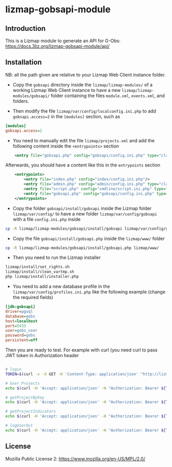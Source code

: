 # lizmap-gobsapi-module

## Introduction

This is a Lizmap module to generate an API for G-Obs: https://docs.3liz.org/lizmap-gobsapi-module/api/

## Installation

NB: all the path given are relative to your Lizmap Web Client instance folder.

* Copy the `gobsapi` directory inside the `lizmap/lizmap-modules/` of a working Lizmap Web Client instance to have a new `lizmap/lizmap-modules/gobsapi/` folder containing the files `module.xml`, `events.xml`, and folders.

* Then modify the file `lizmap/var/config/localconfig.ini.php` to add `gobsapi.access=2` in the `[modules]` section, such as

```ini
[modules]
gobsapi.access=2

```

* You need to manually edit the file `lizmap/projects.xml` and add the following content inside the `<entrypoints>` section

```xml
    <entry file="gobsapi.php" config="gobsapi/config.ini.php" type="classic"/>
```

Afterwards, you should have a content like this in the `entrypoints` section

```xml
    <entrypoints>
        <entry file="index.php" config="index/config.ini.php"/>
        <entry file="admin.php" config="admin/config.ini.php" type="classic"/>
        <entry file="script.php" config="cmdline/script.ini.php" type="cmdline"/>
        <entry file="gobsapi.php" config="gobsapi/config.ini.php" type="classic"/>
    </entrypoints>
```

* Copy the folder `gobsapi/install/gobsapi` inside the Lizmap folder `lizmap/var/config/` to have a new folder `lizmap/var/config/gobsapi` with a file `config.ini.php` inside

```bash
cp -R lizmap/lizmap-modules/gobsapi/install/gobsapi lizmap/var/config/gobsapi
```

* Copy the file `gobsapi/install/gobsapi.php` inside the `lizmap/www/` folder

```bash
cp -R lizmap/lizmap-modules/gobsapi/install/gobsapi.php lizmap/www/
```

* Then you need to run the Lizmap installer

```bash
lizmap/install/set_rights.sh
lizmap/install/clean_vartmp.sh
php lizmap/install/installer.php
```

* You need to add a new database profile in the `lizmap/var/config/profiles.ini.php` like the following example (change the required fields)

```ini
[jdb:gobsapi]
driver=pgsql
database=gobs
host=localhost
port=5433
user=gobs_user
password=gobs
persistent=off

```

Then you are ready to test. For example with curl (you need curl to pass JWT token in Authorization header

```bash

# login
TOKEN=$(curl -s -X GET -H 'Content-Type: application/json' "http://lizmap.localhost/gobsapi.php/user/login?username=admin&password=admin" | jq -r '.token') && echo $TOKEN

# User Projects
echo $(curl -H 'Accept: application/json' -H "Authorization: Bearer ${TOKEN}" http://lizmap.localhost/gobsapi.php/user/projects)

# getProjectByKey
echo $(curl -H 'Accept: application/json' -H "Authorization: Bearer ${TOKEN}" http://lizmap.localhost/gobsapi.php/project/lizmapdemo~lampadaires)

# getProjectIndicators
echo $(curl -H 'Accept: application/json' -H "Authorization: Bearer ${TOKEN}" http://lizmap.localhost/gobsapi.php/project/lizmapdemo~lampadaires/indicators)

# logUserOut
echo $(curl -H 'Accept: application/json' -H "Authorization: Bearer ${TOKEN}" http://lizmap.localhost/gobsapi.php/user/logout)

```

## License

Mozilla Public License 2: https://www.mozilla.org/en-US/MPL/2.0/
